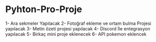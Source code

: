 # Pyhton-Pro-Proje

1- Ara sekmeler Yapılacak
2- Fotoğraf ekleme ve ortam bulma Projesi yapılacak
3- Metin özeti projesi yapılacak
4- Discord İle entegrasyon yapılacak
5- Birkaç mini proje eklenecek
6- API pokemon eklencek
